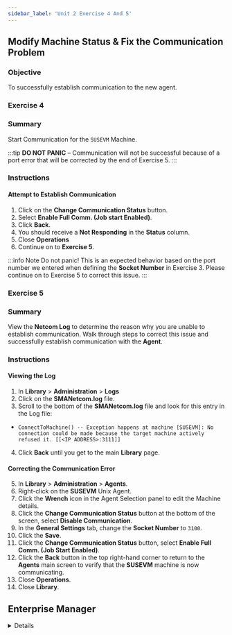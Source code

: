 ```yaml
---
sidebar_label: 'Unit 2 Exercise 4 And 5'
---
```


## Modify Machine Status & Fix the Communication Problem

### Objective

To successfully establish communication to the new agent.

### Exercise 4

### Summary

Start Communication for the ```SUSEVM``` Machine.

:::tip
**DO NOT PANIC** – Communication will not be successful because of a port error that will be corrected by the end of Exercise 5.
:::

### Instructions

#### Attempt to Establish Communication 

1.	Click on the **Change Communication Status** button.
2.  Select **Enable Full Comm. (Job start Enabled)**.
3.  Click **Back**.
4.  You should receive a **Not Responding** in the **Status** column.
5. Close **Operations**
6.  Continue on to **Exercise 5**.

:::info Note
Do not panic! This is an expected behavior based on the port number we entered when defining the **Socket Number** in Exercise 3. Please continue on to Exercise 5 to correct this issue.
:::

### Exercise 5

### Summary

View the **Netcom Log** to determine the reason why you are unable to establish communication. Walk through steps to correct this issue and successfully establish communication with the **Agent**.

### Instructions

#### Viewing the Log

1. In **Library** > **Administration** > **Logs**
2. Click on the **SMANetcom.log** file.
3. Scroll to the bottom of the **SMANetcom.log** file and look for this entry in the Log file: 
  * ```ConnectToMachine() -- Exception happens at machine [SUSEVM]: No connection could be made because the target machine actively refused it. [[<IP ADDRESS>:3111]]```
4. Click **Back** until you get to the main **Library** page.

#### Correcting the Communication Error

5.	In **Library** > **Administration** > **Agents**.
6.  Right-click on the **SUSEVM** Unix Agent.
7.	Click the **Wrench** icon in the Agent Selection panel to edit the Machine details.
8.  Click the **Change Communication Status** button at the bottom of the screen, select **Disable Communication**.
9.	In the **General Settings** tab, change the **Socket Number** to ```3100```.
10.	Click the **Save**.
11.	Click the **Change Communication Status** button, select **Enable Full Comm. (Job Start Enabled)**.
12. Click the **Back** button in the top right-hand corner to return to the **Agents** main screen to verify that the **SUSEVM** machine is now communicating.
13. Close **Operations**.
14. Close **Library**.



## Enterprise Manager

<details>

<!--
<video width="320" height="240" controls>
  <source src="videobasic/U2E4and5.mp4" type="video/mp4"></source>
Your browser does not support the video tag.
</video>
-->

:::tip [Walkthrough Video - Unit 2 Exercises 4 and 5](../static/videobasic/U2E4and5.mp4)

:::


### Exercise 4

1.	Under the Operations topic, Double-Click on **Machines Status**. 
2.	Right-Click on the **SUSEVM** machine and select **Start Communication**.
  *	Left-Clicking the Machine will refresh the communication.
3.	Hit ```F5``` to refresh the communication status.  

:::note
Do not panic! It is not going to communicate
:::

### Exercise 5

1.	Be sure the **Machines Status** tab is opened.
2.	Under the Information topic, expand Logs. 
3.	Double-Click the **Netcom Log**.
4.	A pop-up will appear showing an auto-updating Netcom log.
5.	Look for this entry in the Log file:

```
ConnectToMachine() – Exception happens at machine [SUSEVM]: 
A connection attempt failed because the connected party did not properly respond after a period of time, 
or established connection failed because the connected host has failed to respond [[IP ADDRESS:PORT]]
```

6.	Back to the Machines Status tab, Right-Click the SUSEVM machine and select **Stop Communication**.
7.	Still under the Machines Status tab, Right-Click the SUSEVM machine and select **Edit Machine**.
8.	In the Machines tab change the Socket Number to ```3100```.
9.	Click the Save button.
10.	Close the Machines tab.
11.	Back to the Machines Status tab, Right-Click the SUSEVM machine and select **Start Communication**.
12.	Refresh the screen. The SUSEVM should be communicating.
13.	Close the **SMANetCom.log** tab and the Machines Status tab.

</details>